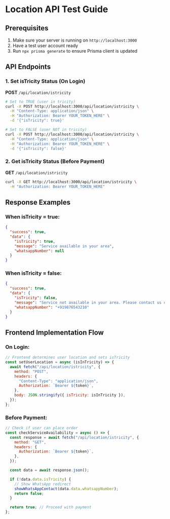 # Location API Test Guide

## Prerequisites

1. Make sure your server is running on `http://localhost:3000`
2. Have a test user account ready
3. Run `npx prisma generate` to ensure Prisma client is updated

## API Endpoints

### 1. Set isTricity Status (On Login)

**POST** `/api/location/istricity`

```bash
# Set to TRUE (user in tricity)
curl -X POST http://localhost:3000/api/location/istricity \
  -H "Content-Type: application/json" \
  -H "Authorization: Bearer YOUR_TOKEN_HERE" \
  -d '{"isTricity": true}'

# Set to FALSE (user NOT in tricity)
curl -X POST http://localhost:3000/api/location/istricity \
  -H "Content-Type: application/json" \
  -H "Authorization: Bearer YOUR_TOKEN_HERE" \
  -d '{"isTricity": false}'
```

### 2. Get isTricity Status (Before Payment)

**GET** `/api/location/istricity`

```bash
curl -X GET http://localhost:3000/api/location/istricity \
  -H "Authorization: Bearer YOUR_TOKEN_HERE"
```

## Response Examples

### When isTricity = true:

```json
{
  "success": true,
  "data": {
    "isTricity": true,
    "message": "Service available in your area",
    "whatsappNumber": null
  }
}
```

### When isTricity = false:

```json
{
  "success": true,
  "data": {
    "isTricity": false,
    "message": "Service not available in your area. Please contact us on WhatsApp for queries.",
    "whatsappNumber": "+919876543210"
  }
}
```

## Frontend Implementation Flow

### On Login:

```javascript
// Frontend determines user location and sets isTricity
const setUserLocation = async (isInTricity) => {
  await fetch("/api/location/istricity", {
    method: "POST",
    headers: {
      "Content-Type": "application/json",
      Authorization: `Bearer ${token}`,
    },
    body: JSON.stringify({ isTricity: isInTricity }),
  });
};
```

### Before Payment:

```javascript
// Check if user can place order
const checkServiceAvailability = async () => {
  const response = await fetch("/api/location/istricity", {
    method: "GET",
    headers: {
      Authorization: `Bearer ${token}`,
    },
  });

  const data = await response.json();

  if (!data.data.isTricity) {
    // Show WhatsApp redirect
    showWhatsAppContact(data.data.whatsappNumber);
    return false;
  }

  return true; // Proceed with payment
};
```
